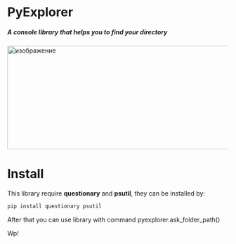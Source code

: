 # PyExplorer

##### A console library that helps you to find your directory

<img width="515" height="236" alt="изображение" src="https://github.com/user-attachments/assets/199ab4e6-a6c9-435e-b0bd-5a535743cee6" />


# Install

This library require __questionary__ and __psutil__, they can be installed by:

```bash
pip install questionary psutil
```

After that you can use library with command pyexplorer.ask_folder_path()

Wp!
